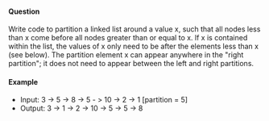 #### Question

Write code to partition a linked list around a value x, such that all nodes less than x come before all nodes greater than or equal to x. lf x is contained within the list, the values of x only need to be after the elements less than x (see below). The partition element x can appear anywhere in the "right partition"; it does not need to appear between the left and right partitions.

#### Example

- Input: 3 -> 5 -> 8 -> 5 - > 10 -> 2 -> 1 [partition = 5]
- Output: 3 -> 1 -> 2 -> 10 -> 5 -> 5 -> 8
